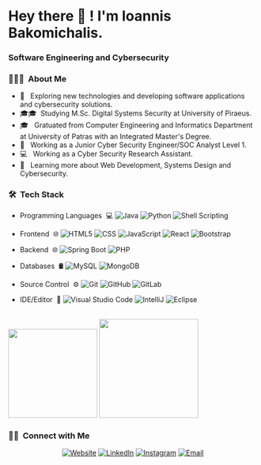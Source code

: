 <h1> Hey there 👋 ! I'm Ioannis Bakomichalis.</h1>

<h3> Software Engineering and Cybersecurity </h3>

<h3> 👨🏻‍💻 &nbsp;About Me </h3>

- 🤔     &nbsp; Exploring new technologies and developing software applications and cybersecurity solutions.
- 🎓🎓       &nbsp;Studying M.Sc. Digital Systems Security at University of Piraeus.
- 🎓 &nbsp; Gratuated from Computer Engineering and Informatics Department at University of Patras with an Integrated Master's Degree.
- 💼     &nbsp; Working as a Junior Cyber Security Engineer/SOC Analyst Level 1.
- 💻     &nbsp; Working as a Cyber Security Research Assistant.
- 🌱     &nbsp; Learning more about Web Development, Systems Design and Cybersecurity.

<h3> 🛠 &nbsp;Tech Stack</h3>

- Programming Languages &nbsp;💻
  ![Java](https://img.shields.io/badge/-Java-333333?style=flat&logo=Java&logoColor=007396)
  ![Python](https://img.shields.io/badge/-Python-333333?style=flat&logo=python)
  ![Shell Scripting](https://img.shields.io/badge/-Shell%20Scripting-333333?style=flat&logo=shell)
- Frontend &nbsp;🌐
  ![HTML5](https://img.shields.io/badge/-HTML5-333333?style=flat&logo=HTML5)
  ![CSS](https://img.shields.io/badge/-CSS-333333?style=flat&logo=CSS3&logoColor=1572B6)
  ![JavaScript](https://img.shields.io/badge/-JavaScript-333333?style=flat&logo=javascript)
  ![React](https://img.shields.io/badge/-React-333333?style=flat&logo=react)
  ![Bootstrap](https://img.shields.io/badge/-Bootstrap-333333?style=flat&logo=bootstrap&logoColor=563D7C)
- Backend &nbsp;🌐
  ![Spring Boot](https://img.shields.io/badge/-Spring-333333?style=flat&logo=spring)
  ![PHP](https://img.shields.io/badge/-PHP-333333?style=flat&logo=php)

 
- Databases &nbsp;🛢 
  ![MySQL](https://img.shields.io/badge/-MySQL-333333?style=flat&logo=mysql)
  ![MongoDB](https://img.shields.io/badge/-MongoDB-333333?style=flat&logo=mongodb)
- Source Control &nbsp;⚙️ 
  ![Git](https://img.shields.io/badge/-Git-333333?style=flat&logo=git)
  ![GitHub](https://img.shields.io/badge/-GitHub-333333?style=flat&logo=github)
  ![GitLab](https://img.shields.io/badge/-GitLab-333333?style=flat&logo=gitlab)
- IDE/Editor &nbsp;🔧
  ![Visual Studio Code](https://img.shields.io/badge/-Visual%20Studio%20Code-333333?style=flat&logo=visual-studio-code&logoColor=007ACC)
  ![IntelliJ](https://img.shields.io/badge/-IntelliJ%20IDEA-333333?style=flat&logo=intellijidea)
  ![Eclipse](https://img.shields.io/badge/-Eclipse-333333?style=flat&logo=eclipse-ide&logoColor=2C2255)


<br/>


  <img height="180em" src="https://github-readme-stats.vercel.app/api?username=Mpak1996&theme=buefy&show_icons=true"/>
  <img height="200em" src="https://github-readme-stats.vercel.app/api/top-langs/?username=Mpak1996&layout=compact&hide=c,tcss,scss,yacc,tsql,cpp&show_icons=true"/>

 
  

<h3> 🤝🏻 &nbsp;Connect with Me </h3>

<p align="center">
<a href="https://mpak1996.github.io/myPortfolioWebsite/"><img alt="Website" src="https://img.shields.io/badge/Website-mpak1996.github.io-blue?style=flat-square&logo=google-chrome"></a>
<a href="https://www.linkedin.com/in/IoannisBakomichalis"><img alt="LinkedIn" src="https://img.shields.io/badge/LinkedIn-Ioannis%20Bakomichalis-blue?style=flat-square&logo=linkedin"></a>
<a href="https://www.instagram.com/giannis__mpak/"><img alt="Instagram" src="https://img.shields.io/badge/Instagram-giannis__mpak-blue?style=flat-square&logo=instagram"></a>
<a href="mailto:giannismpak@outlook.com"><img alt="Email" src="https://img.shields.io/badge/Email-giannismpak@outlook.com-blue?style=flat-square&logo=microsoft-outlook"></a>
</p>
